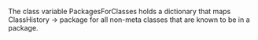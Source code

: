 The class variable PackagesForClasses holds a dictionary that maps ClassHistory -> package for all non-meta classes that are known to be in a package.